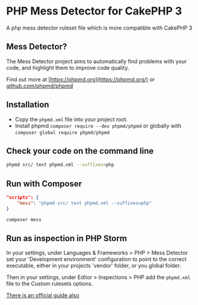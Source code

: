 # PHP Mess Detector for CakePHP 3
A php mess detector ruleset file which is more compatible with CakePHP 3

## Mess Detector?
The Mess Detector project aims to automatically find problems with your code, and highlight them to improve code quality.

Find out more at [https://phpmd.org](https://phpmd.org/) or [github.com/phpmd/phpmd](https://github.com/phpmd/phpmd)

## Installation
* Copy the `phpmd.xml` file into your project root.
* Install phpmd `composer require --dev phpmd/phpmd` or globally with `composer global require phpmd/phpmd`

## Check your code on the command line
```bash
phpmd src/ text phpmd.xml --suffixes=php
```

## Run with Composer
```json
"scripts": {
    "mess": "phpmd src/ text phpmd.xml --suffixes=php"
}
```

```bash
composer mess
```

## Run as inspection in PHP Storm
In your settings, under Languages & Frameworks > PHP > Mess Detector set your 'Development environment' configuration to point to the correct executable, either in your projects 'vendor' folder, or you global folder.

Then in your settings, under Editor > Inspections > PHP add the `phpmd.xml` file to the Custom rulesets options.

[There is an official guide also](https://confluence.jetbrains.com/display/PhpStorm/PHP+Mess+Detector+in+PhpStorm)
